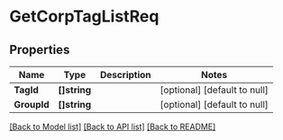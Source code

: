 # GetCorpTagListReq

## Properties
Name | Type | Description | Notes
------------ | ------------- | ------------- | -------------
**TagId** | **[]string** |  | [optional] [default to null]
**GroupId** | **[]string** |  | [optional] [default to null]

[[Back to Model list]](../README.md#documentation-for-models) [[Back to API list]](../README.md#documentation-for-api-endpoints) [[Back to README]](../README.md)


